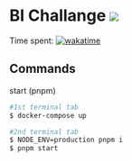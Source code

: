 # BI Challange <img src="https://wakatime.com/badge/github/jsupa/BI-Assignment.svg">

Time spent: [![wakatime](https://wakatime.com/badge/github/jsupa/BI-Assignment.svg)](https://wakatime.com/@jsupa/projects/xumhvsokmf?start=2023-12-07&end=2023-12-07)

## Commands
start (pnpm)
```sh
#1st terminal tab
$ docker-compose up
```
```sh
#2nd terminal tab
$ NODE_ENV=production pnpm i
$ pnpm start
```